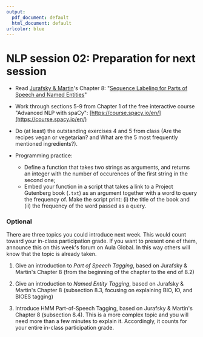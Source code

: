 ```yaml
---
output:
  pdf_document: default
  html_document: default
urlcolor: blue
---
```

# NLP session 02: Preparation for next session

  * Read [Jurafsky & Martin](https://web.stanford.edu/~jurafsky/slp3/)'s Chapter 8: "[Sequence Labeling for Parts of Speech and Named Entities](https://web.stanford.edu/~jurafsky/slp3/8.pdf)"

  * Work through sections 5-9 from Chapter 1 of the free interactive course "Advanced NLP with spaCy": [https://course.spacy.io/en/](https://course.spacy.io/en/)
  
  * Do (at least) the outstanding exercises 4 and 5 from class (Are the recipes vegan or vegetarian? and What are the 5 most frequently mentioned ingredients?). 
 
   * Programming practice:
     * Define a function that takes two strings as arguments, and returns an integer with the number of occurences of the first string in the second one;
     * Embed your function in a script that takes a link to a Project Gutenberg book (`.txt`) as an argument together with a word to query the frequency of. Make the script print: (i) the title of the book and (ii) the frequency of the word passed as a query.

### Optional

There are three topics you could introduce next week. This would count toward your in-class participation grade. If you want to present one of them, announce this on this week's forum on Aula Global. In this way others will know that the topic is already taken. 

  1. Give an introduction to *Part of Speech Tagging*, based on Jurafsky & Martin's Chapter 8 (from the beginning of the chapter to the end of 8.2)
  
  2. Give an introduction to *Named Entity Tagging*, based on Jurafsky & Martin's Chapter 8 (subsection 8.3, focusing on explaining BIO, IO, and BIOES tagging)

  3. Introduce HMM Part-of-Speech Tagging, based on Jurafsky & Martin's Chapter 8 (subsection 8.4). This is a more complex topic and you will need more than a few minutes to explain it. Accordingly, it counts for your entire in-class participation grade. 